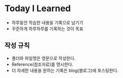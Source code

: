 # Today I Learned
- 하루동안 학습한 내용을 기록으로 남기기
- 꾸준하게 하루하루를 기록하는 것이 목표

## 작성 규칙
- 폴더와 파일명은 영문으로 작성한다.
- Reference(참조자료)를 명시한다.
- 더 자세한 내용을 원하는 기록은 blog(블로그)에 포스팅한다.